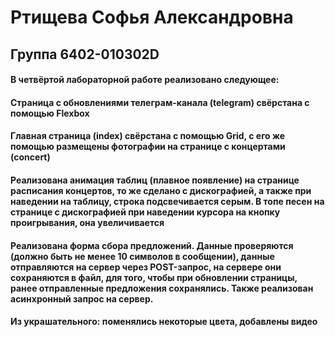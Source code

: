 # Ртищева Софья Александровна
## Группа 6402-010302D
#### В четвёртой лабораторной работе реализовано следующее:
#### Страница с обновлениями телеграм-канала (telegram) свёрстана с помощью Flexbox
#### Главная страница (index) свёрстана с помощью Grid, с его же помощью размещены фотографии на странице с концертами (concert)
#### Реализована анимация таблиц (плавное появление) на странице расписания концертов, то же сделано с дискографией, а также при наведении на таблицу, строка подсвечивается серым. В топе песен на странице с дискографией при наведении курсора на кнопку проигрывания, она увеличивается
#### Реализована форма сбора предложений. Данные проверяются (должно быть не менее 10 символов в сообщении), данные отправляются на сервер через POST-запрос, на сервере они сохраняются в файл, для того, чтобы при обновлении страницы, ранее отправленные предложения сохранялись. Также реализован асинхронный запрос на сервер.
#### Из украшательного: поменялись некоторые цвета, добавлены видео
